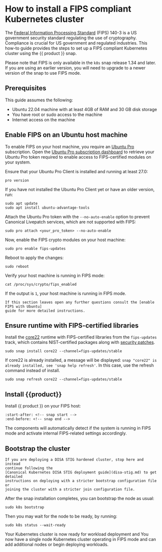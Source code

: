 # How to install a FIPS compliant Kubernetes cluster

The [Federal Information Processing Standard] (FIPS) 140-3 is a US government
security standard regulating the use of cryptography. Compliance is crucial for
US government and regulated industries. This how-to guide provides the steps to
set up a FIPS compliant Kubernetes cluster using the
{{ product }} snap.

Please note that FIPS is only available in the `k8s` snap release 1.34 and
later. If you are using an earlier version, you will need to upgrade to
a newer version of the snap to use FIPS mode.

## Prerequisites

This guide assumes the following:

- Ubuntu 22.04 machine with at least 4GB of RAM and 30 GB disk storage
- You have root or sudo access to the machine
- Internet access on the machine

## Enable FIPS on an Ubuntu host machine

To enable FIPS on your host machine, you require an [Ubuntu Pro] subscription.
Open the [Ubuntu Pro subscription dashboard] to retrieve your Ubuntu Pro token
required to enable access to FIPS-certified modules on your system.

Ensure that your Ubuntu Pro Client is installed and running at
least 27.0:

```
pro version
```

If you have not installed the Ubuntu Pro Client yet or have an older version,
run:

```
sudo apt update
sudo apt install ubuntu-advantage-tools
```

Attach the Ubuntu Pro token with the `--no-auto-enable` option to prevent
Canonical Livepatch services, which are not supported with FIPS:

```
sudo pro attach <your_pro_token> --no-auto-enable
```

Now, enable the FIPS crypto modules on your host machine:

```
sudo pro enable fips-updates
```

Reboot to apply the changes:

```
sudo reboot
```

Verify your host machine is running in FIPS mode:

```
cat /proc/sys/crypto/fips_enabled
```

If the output is `1`, your host machine is running in FIPS mode.

``` {note}
If this section leaves open any further questions consult the [enable FIPS with Ubuntu]
guide for more detailed instructions.
```

## Ensure runtime with FIPS-certified libraries

Install the [core22] runtime with FIPS-certified libraries from the
`fips-updates` track, which contains NIST-certified packages along with
[security patches].

```
sudo snap install core22 --channel=fips-updates/stable
```

If core22 is already installed, a message will be displayed:
`snap "core22" is already installed, see 'snap help refresh'`.
In this case, use the refresh command instead of install.

```
sudo snap refresh core22 --channel=fips-updates/stable
```

## Install {{product}}

Install {{ product }} on your FIPS host:

```{literalinclude} /_parts/install.md
:start-after: <!-- snap start -->
:end-before: <!-- snap end -->
```

The components will automatically detect if the system is
running in FIPS mode and activate internal FIPS-related settings
accordingly.

## Bootstrap the cluster  

```{attention}
If you are deploying a DISA STIG hardened cluster, stop here and instead
continue following the
[Canonical Kubernetes DISA STIG deployment guide](disa-stig.md) to get detailed
instructions on deploying with a stricter bootstrap configuration file or
joining the cluster with a stricter join configuration file.
```

After the snap installation completes, you can bootstrap the node as usual:

```
sudo k8s bootstrap
```

Then you may wait for the node to be ready, by running:

```
sudo k8s status --wait-ready
```

Your Kubernetes cluster is now ready for workload deployment and
You now have a single node Kubernetes cluster operating in FIPS mode and can
add additional nodes or begin deploying workloads.

<!-- LINKS -->
[Federal Information Processing Standard]: https://csrc.nist.gov/pubs/fips/140-3/final
[Ubuntu Pro]: https://ubuntu.com/pro
[Ubuntu Pro subscription dashboard]: https://ubuntu.com/pro/dashboard
<!-- markdownlint-disable MD053 -->
[enable FIPS with Ubuntu]: https://ubuntu.com/tutorials/using-the-ubuntu-pro-client-to-enable-fips#1-overview
<!-- markdownlint-enable MD053 -->
[core22]: https://snapcraft.io/core22
[security patches]: <https://ubuntu.com/security/certifications/docs/16-18/fips-updates>

